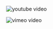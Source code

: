 ![youtube video](http://www.youtube.com/watch?v=dQw4w9WgXcQ)

![vimeo video](https://vimeo.com/110845548)
